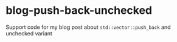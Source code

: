 # blog-push-back-unchecked
Support code for my blog post about `std::vector::push_back` and unchecked variant
